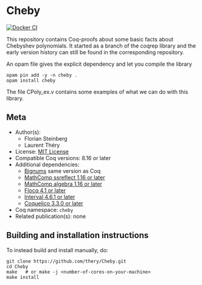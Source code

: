 <!---
This file was generated from `meta.yml`, please do not edit manually.
Follow the instructions on https://github.com/coq-community/templates to regenerate.
--->
# Cheby

[![Docker CI][docker-action-shield]][docker-action-link]

[docker-action-shield]: https://github.com/thery/Cheby/workflows/Docker%20CI/badge.svg?branch=master
[docker-action-link]: https://github.com/thery/Cheby/actions?query=workflow:"Docker%20CI"




This repository contains Coq-proofs about some basic facts about Chebyshev
polynomials. It started as a branch of the coqrep library and the early 
version history can still be found in the corresponding repository.

An opam file gives the explicit dependency and let you compile the library

```
opam pin add -y -n cheby .
opam install cheby
```

The file CPoly_ex.v contains some examples of what we can do with this library.

## Meta

- Author(s):
  - Florian Steinberg
  - Laurent Théry
- License: [MIT License](LICENSE)
- Compatible Coq versions: 8.16 or later
- Additional dependencies:
  - [Bignums](https://github.com/coq/bignums) same version as Coq
  - [MathComp ssreflect 1.16 or later](https://math-comp.github.io)
  - [MathComp algebra 1.16 or later](https://math-comp.github.io)
  - [Flocq 4.1 or later](https://gitlab.inria.fr/flocq/flocq.git)
  - [Interval 4.6.1 or later](https://gitlab.inria.fr/coqinterval/interval)
  - [Coquelico 3.3.0 or later](https://gitlab.inria.fr/coquelicot/coquelicot)
- Coq namespace: `cheby`
- Related publication(s): none

## Building and installation instructions

To instead build and install manually, do:

``` shell
git clone https://github.com/thery/Cheby.git
cd Cheby
make   # or make -j <number-of-cores-on-your-machine> 
make install
```



